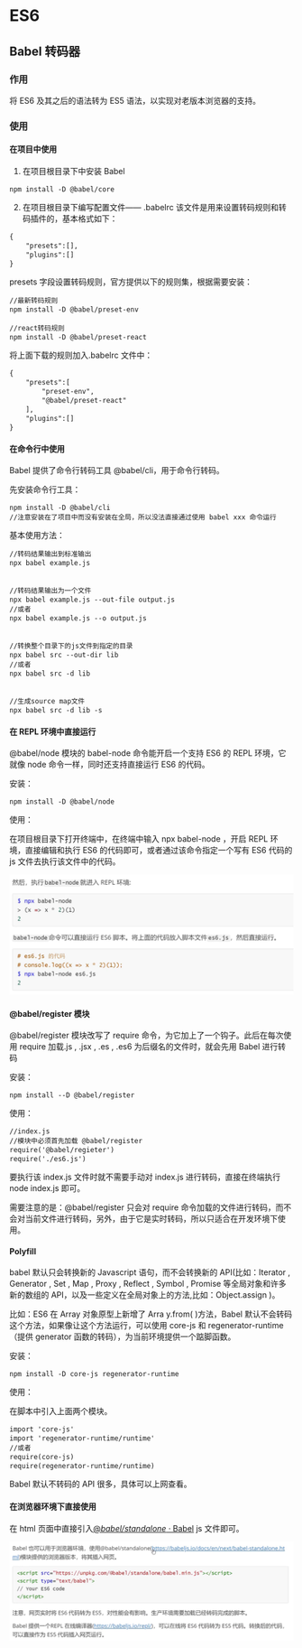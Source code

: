 # ES6

## Babel 转码器

### 作用

将 ES6 及其之后的语法转为 ES5 语法，以实现对老版本浏览器的支持。

### 使用

#### 在项目中使用

1. 在项目根目录下中安装 Babel

```
npm install -D @babel/core
```

2. 在项目根目录下编写配置文件—— .babelrc 该文件是用来设置转码规则和转码插件的，基本格式如下：

```
{
	"presets":[],
	"plugins":[]
}
```

presets 字段设置转码规则，官方提供以下的规则集，根据需要安装：

```
//最新转码规则
npm install -D @babel/preset-env

//react转码规则
npm install -D @babel/preset-react
```

将上面下载的规则加入.babelrc 文件中：

```
{
	"presets":[
		"preset-env",
		"@babel/preset-react"
	],
	"plugins":[]
}
```

#### 在命令行中使用

Babel 提供了命令行转码工具 @babel/cli，用于命令行转码。

先安装命令行工具：

```
npm install -D @babel/cli
//注意安装在了项目中而没有安装在全局，所以没法直接通过使用 babel xxx 命令运行
```

基本使用方法：

```shell
//转码结果输出到标准输出
npx babel example.js


//转码结果输出为一个文件
npx babel example.js --out-file output.js
//或者
npx babel example.js --o output.js


//转换整个目录下的js文件到指定的目录
npx babel src --out-dir lib
//或者
npx babel src -d lib


//生成source map文件
npx babel src -d lib -s
```

#### 在 REPL 环境中直接运行

@babel/node 模块的 babel-node 命令能开启一个支持 ES6 的 REPL 环境，它就像 node 命令一样，同时还支持直接运行 ES6 的代码。

安装：

```shell
npm install -D @babel/node
```

使用：

在项目根目录下打开终端中，在终端中输入 npx babel-node ，开启 REPL 环境，直接编辑和执行 ES6 的代码即可，或者通过该命令指定一个写有 ES6 代码的 js 文件去执行该文件中的代码。

![image-20210908234232007](.\typora-user-images\image-20210908234232007.png)

#### @babel/register 模块

@babel/register 模块改写了 require 命令，为它加上了一个钩子。此后在每次使用 require 加载.js , .jsx , .es , .es6 为后缀名的文件时，就会先用 Babel 进行转码

安装：

```
npm install --D @babel/register
```

使用：

```
//index.js
//模块中必须首先加载 @babel/register
require('@babel/regieter')
require('./es6.js')
```

要执行该 index.js 文件时就不需要手动对 index.js 进行转码，直接在终端执行 node index.js 即可。

需要注意的是：@babel/register 只会对 require 命令加载的文件进行转码，而不会对当前文件进行转码，另外，由于它是实时转码，所以只适合在开发环境下使用。

#### Polyfill

babel 默认只会转换新的 Javascript 语句，而不会转换新的 API(比如：Iterator , Generator , Set , Map , Proxy , Reflect , Symbol , Promise 等全局对象和许多新的数组的 API，以及一些定义在全局对象上的方法,比如：Object.assign )。

比如：ES6 在 Array 对象原型上新增了 Arra y.from( )方法，Babel 默认不会转码这个方法，如果像让这个方法运行，可以使用 core-js 和 regenerator-runtime（提供 generator 函数的转码），为当前环境提供一个踮脚函数。

安装：

```
npm install -D core-js regenerator-runtime
```

使用：

在脚本中引入上面两个模块。

```
import 'core-js'
import 'regenerator-runtime/runtime'
//或者
require(core-js)
require(regenerator-runtime/runtime)
```

Babel 默认不转码的 API 很多，具体可以上网查看。

#### 在浏览器环境下直接使用

在 html 页面中直接引入[@_babel/standalone_ · Babel](https://www.baidu.com/link?url=Ah0gBvG3bEG0NCyvfyMdE-TxoJaci2WighhauNc3i_L7GcUtnIFvQ6fcH4ogQDj57BEbHPi-8-wRBVFKk6_m7_&wd=&eqid=ae8f8052000141d8000000046138de61) js 文件即可。

![image-20210909000349721](.\typora-user-images\image-20210909000349721.png)
